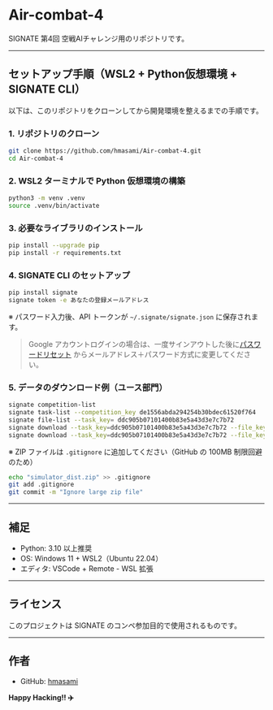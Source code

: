 # Air-combat-4

SIGNATE 第4回 空戦AIチャレンジ用のリポジトリです。

---

## セットアップ手順（WSL2 + Python仮想環境 + SIGNATE CLI）

以下は、このリポジトリをクローンしてから開発環境を整えるまでの手順です。

### 1. リポジトリのクローン

```bash
git clone https://github.com/hmasami/Air-combat-4.git
cd Air-combat-4
```

### 2. WSL2 ターミナルで Python 仮想環境の構築

```bash
python3 -m venv .venv
source .venv/bin/activate
```

### 3. 必要なライブラリのインストール

```bash
pip install --upgrade pip
pip install -r requirements.txt
```

### 4. SIGNATE CLI のセットアップ

```bash
pip install signate
signate token -e あなたの登録メールアドレス
```

※ パスワード入力後、API トークンが `~/.signate/signate.json` に保存されます。

> Google アカウントログインの場合は、一度サインアウトした後に[パスワードリセット](https://user.cloud.signate.jp/individual/sign_in) からメールアドレス＋パスワード方式に変更してください。

### 5. データのダウンロード例（ユース部門）

```bash
signate competition-list
signate task-list --competition_key de1556abda294254b30bdec61520f764
signate file-list --task_key= ddc905b07101400b83e5a43d3e7c7b72
signate download --task_key=ddc905b07101400b83e5a43d3e7c7b72 --file_key=6b68e0c236204f1bbf586813064fd50a
signate download --task_key=ddc905b07101400b83e5a43d3e7c7b72 --file_key=267edaec70cd474798ff02b764e8264f
```

※ ZIP ファイルは `.gitignore` に追加してください（GitHub の 100MB 制限回避のため）

```bash
echo "simulator_dist.zip" >> .gitignore
git add .gitignore
git commit -m "Ignore large zip file"
```

---

## 補足

* Python: 3.10 以上推奨
* OS: Windows 11 + WSL2（Ubuntu 22.04）
* エディタ: VSCode + Remote - WSL 拡張

---

## ライセンス

このプロジェクトは SIGNATE のコンペ参加目的で使用されるものです。

---

## 作者

* GitHub: [hmasami](https://github.com/hmasami)

**Happy Hacking!! ✈️**
